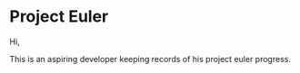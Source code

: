 # Project Euler

Hi, 

This is an aspiring developer keeping records of his project euler progress.
